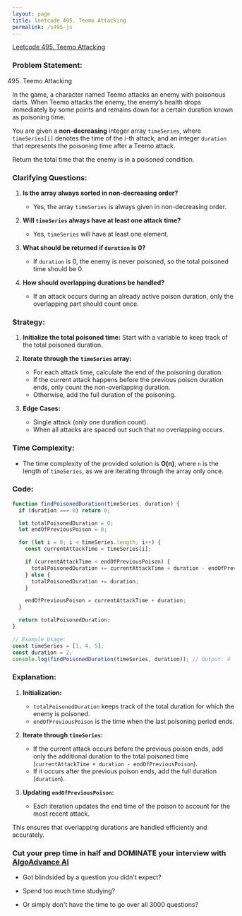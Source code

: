 ```yaml
---
layout: page
title: leetcode 495. Teemo Attacking
permalink: /s495-js
---
```

[Leetcode 495. Teemo Attacking](https://algoadvance.github.io/algoadvance/l495)
### Problem Statement:

495. Teemo Attacking

In the game, a character named Teemo attacks an enemy with poisonous darts. When Teemo attacks the enemy, the enemy’s health drops immediately by some points and remains down for a certain duration known as poisoning time. 

You are given a **non-decreasing** integer array `timeSeries`, where `timeSeries[i]` denotes the time of the i-th attack, and an integer `duration` that represents the poisoning time after a Teemo attack. 

Return the total time that the enemy is in a poisoned condition.

### Clarifying Questions:

1. **Is the array always sorted in non-decreasing order?**
   - Yes, the array `timeSeries` is always given in non-decreasing order.

2. **Will `timeSeries` always have at least one attack time?**
   - Yes, `timeSeries` will have at least one element.

3. **What should be returned if `duration` is 0?**
   - If `duration` is 0, the enemy is never poisoned, so the total poisoned time should be 0.

4. **How should overlapping durations be handled?**
   - If an attack occurs during an already active poison duration, only the overlapping part should count once.

### Strategy:

1. **Initialize the total poisoned time:** Start with a variable to keep track of the total poisoned duration.
  
2. **Iterate through the `timeSeries` array:** 
   - For each attack time, calculate the end of the poisoning duration.
   - If the current attack happens before the previous poison duration ends, only count the non-overlapping duration.
   - Otherwise, add the full duration of the poisoning.

3. **Edge Cases:** 
   - Single attack (only one duration count).
   - When all attacks are spaced out such that no overlapping occurs.

### Time Complexity:

- The time complexity of the provided solution is **O(n)**, where `n` is the length of `timeSeries`, as we are iterating through the array only once.

### Code:

```javascript
function findPoisonedDuration(timeSeries, duration) {
  if (duration === 0) return 0;

  let totalPoisonedDuration = 0;
  let endOfPreviousPoison = 0;

  for (let i = 0; i < timeSeries.length; i++) {
    const currentAttackTime = timeSeries[i];

    if (currentAttackTime < endOfPreviousPoison) {
      totalPoisonedDuration += currentAttackTime + duration - endOfPreviousPoison;
    } else {
      totalPoisonedDuration += duration;
    }

    endOfPreviousPoison = currentAttackTime + duration;
  }

  return totalPoisonedDuration;
}

// Example Usage:
const timeSeries = [1, 4, 5]; 
const duration = 2;
console.log(findPoisonedDuration(timeSeries, duration)); // Output: 4
```

### Explanation:

1. **Initialization:** 
   - `totalPoisonedDuration` keeps track of the total duration for which the enemy is poisoned.
   - `endOfPreviousPoison` is the time when the last poisoning period ends.

2. **Iterate through `timeSeries`:**
   - If the current attack occurs before the previous poison ends, add only the additional duration to the total poisoned time (`currentAttackTime + duration - endOfPreviousPoison`).
   - If it occurs after the previous poison ends, add the full duration (`duration`).

3. **Updating `endOfPreviousPoison`:** 
   - Each iteration updates the end time of the poison to account for the most recent attack.

This ensures that overlapping durations are handled efficiently and accurately.


### Cut your prep time in half and DOMINATE your interview with [AlgoAdvance AI](https://algoAdvance.com)

- Got blindsided by a question you didn't expect?

- Spend too much time studying?

- Or simply don't have the time to go over all 3000 questions?

